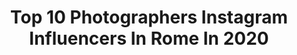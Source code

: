 ---
title: Top 10 Photographers Instagram Influencers In Rome In 2020
description: >-
  Find top photographers Instagram influencers in Rome in 2020. Most popular hashtags: #fashion #rome #roma #model.
platform: Instagram
profiles:
  - username: "claudiafrijiophotographer"
    fullname: >-
      Claudia Frijio Photographer
    location: "Italy"
    followers: 11088
    engagement: 525
    commentsToLikes: 0.039738
    id: ck5c0a0wvsq400i11w8jqmoxk
    verified: false
    hashtags: "#rome, #menwear, #white, #bag"
  - username: "francescoormando"
    fullname: >-
      Francesco Ormando
    location: "Italy"
    followers: 8271
    engagement: 616
    commentsToLikes: 0.017969
    id: ck5hmasc4lmag0i1110gv7u6z
    verified: false
    hashtags: "#photographyawards, #teampixel, #artclassified, #gingermagazine"
  - username: "lauragozziphotography"
    fullname: >-
      Laura Gozzi 📷
    location: "Italy"
    followers: 22450
    engagement: 84
    commentsToLikes: 0.019547
    id: ck0vzgxct91os0i19hhaaerac
    verified: false
    hashtags: "#fotografoneonati, #pranzetto, #newbprnphotos, #amoredipapa"
  - username: "alessiomatteiphotos"
    fullname: >-
      Alessio Mattei
    location: "Italy"
    followers: 119893
    engagement: 505
    commentsToLikes: 0.047022
    id: ck5pw16cikljf0i114ic4tvfy
    verified: false
    hashtags: "#parrotanafi, #madewithluminar, #discovervenice, #feelpaganella"
  - username: "chiaraghilardi_"
    fullname: >-
      C. ღ
    location: "Italy"
    followers: 16763
    engagement: 303
    commentsToLikes: 0.115091
    id: ck0u87i6u6m350i19mc08xzdo
    verified: false
    hashtags: "#missthisplace, #rainday, #chefainonsorridi, #ootd"
  - username: "hitman_the_sniper"
    fullname: >-
      hitman_the_sniper
    location: "Italy"
    followers: 22565
    engagement: 272
    commentsToLikes: 0.041394
    id: ck5zj0oqdgq4u0i140ejzkpgk
    verified: false
    hashtags: "#naturelover, #airsoftgear, #airsoftteam, #tacticalgear"
  - username: "mandrake80"
    fullname: >-
      Valerio Benincasa
    location: "Italy"
    followers: 20598
    engagement: 1361
    commentsToLikes: 0.103667
    id: ck0tt0v6v0o9t0i19e4te8858
    verified: false
    hashtags: "#shot, #volgoroma, #reflectiongram, #frameztastic"
  - username: "fabiorossiromaphoto"
    fullname: >-
      Fabio Rossi
    location: "Italy"
    followers: 13278
    engagement: 753
    commentsToLikes: 0.003910
    id: ck13byskvxt020i191452crv5
    verified: false
    hashtags: "#europaleague, #forzaroma, #romalazio, #stadioolimpico"
  - username: "giacintomalospiritiphoto"
    fullname: >-
      Giacinto Malospiriti
    location: "Italy"
    followers: 18619
    engagement: 293
    commentsToLikes: 0.015996
    id: ck6uejo5lrbey0j71fgm2jud8
    verified: false
    hashtags: "#moda, #makeup, #photo, #picture"
  - username: "davide_musto"
    fullname: >-
      Davide Musto
    location: "Italy"
    followers: 9498
    engagement: 593
    commentsToLikes: 0.016078
    id: ck5c3dcpez3cl0i11vabw8itk
    verified: false
    hashtags: "#cute, #man, #model, #style"
---